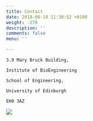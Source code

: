 ```yaml
---
title: Contact
date: 2018-06-10 11:30:52 +0100
weight: -270
description: ''
comments: false
menu: ''

---
```


    3.9 Mary Bruck Building,

    Institute of BioEngineering

    School of Engineering,

    University of Edinburgh

    EH9 3AZ

![](/uploads/image001.png)